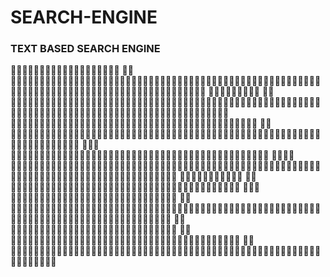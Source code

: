 # SEARCH-ENGINE
### TEXT BASED SEARCH ENGINE
􀀺􀁕􀁌􀁗􀁈􀀃􀁄􀀃􀁓􀁕􀁒􀁊􀁕􀁄􀁐􀀃􀁉􀁒􀁕
􀁄􀀑 􀀪􀁌􀁙􀁈􀁑􀀃􀁄􀀃􀁖􀁈􀁗􀀃􀁒􀁉􀀃􀀱􀀃􀁚􀁒􀁕􀁇􀁖􀀒􀁓􀁋􀁕􀁄􀁖􀁈􀁖􀀏􀀃􀁇􀁒􀁚􀁑􀁏􀁒􀁄􀁇􀀃􀁗􀁋􀁈􀀃􀁗􀁈􀁛􀁗􀀃􀀋􀁑􀁒􀁗􀀃􀁋􀁗􀁐􀁏􀀌􀀃􀁒􀁉􀀃􀁆􀁒􀁕􀁕􀁈􀁖􀁓􀁒􀁑􀁇􀁌􀁑􀁊􀀃􀁚􀁌􀁎􀁌􀁓􀁈􀁇􀁌􀁄􀀃
􀁄􀁕􀁗􀁌􀁆􀁏􀁈􀁖􀀃
􀁅􀀑 􀀺􀁕􀁌􀁗􀁈􀀃􀁄􀀃􀁖􀁈􀁄􀁕􀁆􀁋􀀃􀁈􀁑􀁊􀁌􀁑􀁈􀀃􀁚􀁋􀁌􀁆􀁋􀀃􀁚􀁌􀁏􀁏􀀃􀁗􀁄􀁎􀁈􀀃􀁄􀁖􀀃􀁌􀁑􀁓􀁘􀁗􀀃􀁄􀀃􀁚􀁒􀁕􀁇􀀃􀀋􀁄􀁑􀁜􀀃􀁚􀁒􀁕􀁇􀀄􀀌􀀏􀀃􀁄􀁑􀀃􀁄􀁏􀁊􀁒􀀃􀀋􀀤􀁏􀁊􀁒􀀃􀀔􀀝􀀃􀀷􀀩􀀐􀀬􀀧􀀩􀀏􀀃
􀀤􀁏􀁊􀁒􀀃􀀕􀀝􀀃􀀺􀁒􀁕􀁇􀀕􀀹􀁈􀁆􀀌􀀃􀁄􀁑􀁇􀀃􀁒􀁘􀁗􀁓􀁘􀁗􀁖􀀃􀁗􀁋􀁈􀀃􀁉􀁒􀁏􀁏􀁒􀁚􀁌􀁑􀁊
􀁌􀀑 􀀤􀁕􀁗􀁌􀁆􀁏􀁈􀁖􀀃􀁚􀁋􀁌􀁆􀁋􀀃􀁄􀁕􀁈􀀃􀁆􀁏􀁒􀁖􀁈􀁖􀁗􀀃􀁗􀁒􀀃􀁗􀁋􀁈􀀃􀁊􀁌􀁙􀁈􀁑􀀃􀁚􀁒􀁕􀁇􀀃􀀋􀁕􀁄􀁑􀁎􀁈􀁇􀀃􀁉􀁕􀁒􀁐􀀃􀀔􀀃􀁗􀁒􀀃􀀱􀀌􀀃
􀁌􀁌􀀑 􀀦􀁏􀁒􀁖􀁈􀁖􀁗􀀃􀁓􀁒􀁖􀁖􀁌􀁅􀁏􀁈􀀃􀁖􀁈􀁄􀁕􀁆􀁋􀀃􀁗􀁈􀁕􀁐􀁖􀀃􀁉􀁕􀁒􀁐􀀃􀁜􀁒􀁘􀁕􀀃􀁌􀁑􀁇􀁈􀁛
􀁌􀁌􀁌􀀑 􀀫􀁒􀁚􀀃􀁐􀁄􀁑􀁜􀀃􀁄􀁕􀁗􀁌􀁆􀁏􀁈􀁖􀀃􀁄􀁓􀁓􀁈􀁄􀁕􀀃􀁌􀁑􀀃􀁗􀁋􀁈􀀃􀁖􀁄􀁐􀁈􀀃􀁊􀁕􀁒􀁘􀁓􀀃􀁚􀁌􀁗􀁋􀀃􀁅􀁒􀁗􀁋􀀃􀁗􀁋􀁈􀀃􀁄􀁏􀁊􀁒􀁕􀁌􀁗􀁋􀁐􀁖􀀃􀁚􀁌􀁗􀁋􀀃􀁗􀁋􀁈􀀃􀁊􀁌􀁙􀁈􀁑􀀃
􀁖􀁈􀁄􀁕􀁆􀁋􀀃􀁗􀁈􀁕􀁐
􀀔􀀑 􀀶􀁄􀁐􀁈􀀃􀁊􀁕􀁒􀁘􀁓􀀃􀁐􀁈􀁄􀁑􀁖􀀃􀀔􀀐􀀔􀀓􀀏􀀃􀀔􀀔􀀐􀀕􀀓􀀏􀀃􀁄􀁑􀁇􀀃􀁖􀁒􀀃􀁒􀁑􀂫
􀁌􀁙􀀑 􀀷􀁌􀁐􀁈􀀃􀁗􀁄􀁎􀁈􀁑􀀃􀁗􀁒􀀃􀁐􀁄􀁎􀁈􀀃􀁗􀁋􀁈􀀃􀁖􀁈􀁄􀁕􀁆􀁋
􀁙􀀑 􀀷􀁋􀁈􀀃􀁘􀁖􀁈􀁕􀀃􀁐􀁘􀁖􀁗􀀃􀁅􀁈􀀃􀁄􀁅􀁏􀁈􀀃􀁗􀁒􀀃􀁖􀁈􀁏􀁈􀁆􀁗􀀃􀁄􀁑􀀃􀁄􀁕􀁗􀁌􀁆􀁏􀁈􀀏􀀃􀁄􀁑􀁇􀀃􀁗􀁋􀁈􀁑􀀃􀁗􀁋􀁈􀀃􀁉􀁒􀁏􀁏􀁒􀁚􀁌􀁑􀁊􀀃􀁖􀁋􀁒􀁘􀁏􀁇􀀃􀁅􀁈􀀃􀁖􀁋􀁒􀁚􀁑
􀀔􀀑 􀀯􀁌􀁑􀁎􀀃􀁒􀁉􀀃􀁗􀁋􀁈􀀃􀁚􀁌􀁎􀁌􀁓􀁈􀁇􀁌􀁄􀀃􀁄􀁕􀁗􀁌􀁆􀁏􀁈
􀀕􀀑 􀀬􀁗􀁖􀀃􀁕􀁄􀁑􀁎􀀃􀁘􀁖􀁌􀁑􀁊􀀃􀁅􀁒􀁗􀁋􀀃􀀷􀀩􀀐􀀬􀀧􀀩􀀃􀁄􀁑􀁇􀀃􀀺􀁒􀁕􀁇􀀕􀀹􀁈􀁆􀀃
􀀖􀀑 􀀦􀁏􀁒􀁖􀁈􀁖􀁗􀀃􀁖􀁈􀁄􀁕􀁆􀁋􀀃􀁗􀁈􀁕􀁐􀁖􀀃􀁗􀁒􀀃􀁗􀁋􀁈􀀃􀁌􀁑􀁓􀁘􀁗􀀃􀁚􀁒􀁕􀁇􀀃􀁘􀁖􀁌􀁑􀁊􀀃􀁗􀁋􀁈􀀃􀁖􀁈􀁏􀁈􀁆􀁗􀁈􀁇􀀃􀁄􀁏􀁊􀁒
